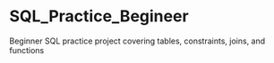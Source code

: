 # SQL_Practice_Begineer
Beginner SQL practice project covering tables, constraints, joins, and functions
